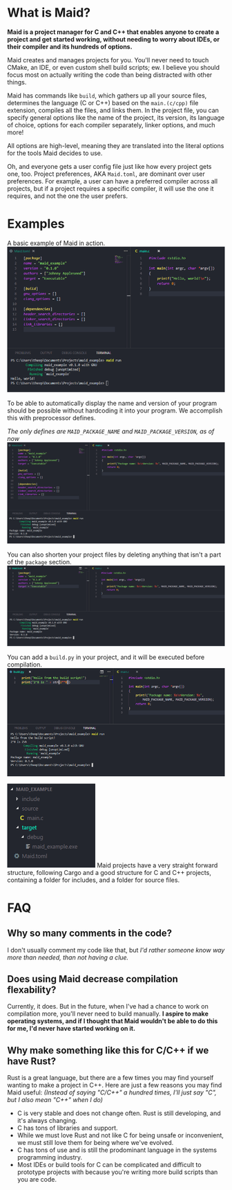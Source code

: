 # What is Maid?
**Maid is a project manager for C and C++ that enables anyone to create a project and get started working, without needing to worry about IDEs, or their compiler and its hundreds of options.**

Maid creates and manages projects for you. You'll never need to touch CMake, an IDE, or even custom shell build scripts; ew. I believe you should focus most on actually writing the code than being distracted with other things.

Maid has commands like `build`, which gathers up all your source files, determines the language (C or C++) based on the `main.(c/cpp)` file extension, compiles all the files, and links them. In the project file, you can specify general options like the name of the project, its version, its language of choice, options for each compiler separately, linker options, and much more!

All options are high-level, meaning they are translated into the literal options for the tools Maid decides to use.

Oh, and everyone gets a user config file just like how every project gets one, too. Project preferences, AKA `Maid.toml`, are dominant over user preferences. For example, a user can have a preferred compiler across all projects, but if a project requires a specific compiler, it will use the one it requires, and not the one the user prefers.
# Examples
A basic example of Maid in action.
![Basics](/etc/images/basics.png "Basics")

To be able to automatically display the name and version of your program should be possible without hardcoding it into your program. We accomplish this with preprocessor defines.

*The only defines are `MAID_PACKAGE_NAME` and `MAID_PACKAGE_VERSION`, as of now*
![Preprocessor](/etc/images/preprocessor.png "Preprocessor Example")

You can also shorten your project files by deleting anything that isn't a part of the `package` section.
![Short Project File](/etc/images/short_project_file.png "Short Project File")

You can add a `build.py` in your project, and it will be executed before compilation.
![Python Build Scripts](/etc/images/python_build_scripts.png "Python Build Scripts")

![Folder Structure](/etc/images/folder_structure.png "Folder Structure")
Maid projects have a very straight forward structure, following Cargo and a good structure for C and C++ projects, containing a folder for includes, and a folder for source files.

# FAQ
## Why so many comments in the code?
I don't usually comment my code like that, but *I'd rather someone know way more than needed, than not having a clue.*
## Does using Maid decrease compilation flexability?
Currently, it does. But in the future, when I've had a chance to work on compilation more, you'll never need to build manually. **I aspire to make operating systems, and if I thought that Maid wouldn't be able to do this for me, I'd never have started working on it.**
## Why make something like this for C/C++ if we have Rust?
Rust is a great language, but there are a few times you may find yourself wanting to make a project in C++. Here are just a few reasons you may find Maid useful:
*(Instead of saying "C/C++" a hundred times, I'll just say "C", but I also mean "C++" when I do)*
* C is very stable and does not change often. Rust is still developing, and it's always changing.
* C has tons of libraries and support.
* While we must love Rust and not like C for being unsafe or inconvenient, we must still love them for being where we've evolved.
* C has tons of use and is still the prodominant language in the systems programming industry.
* Most IDEs or build tools for C can be complicated and difficult to prototype projects with because you're writing more build scripts than you are code.
